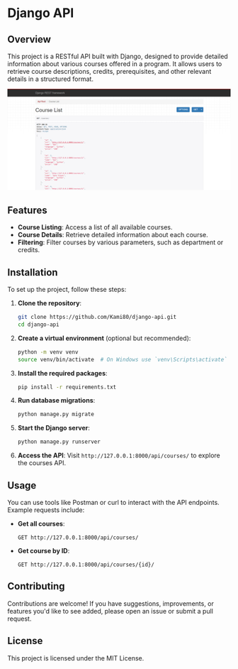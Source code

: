 # Django API

## Overview

This project is a RESTful API built with Django, designed to provide detailed information about various courses offered in a program. It allows users to retrieve course descriptions, credits, prerequisites, and other relevant details in a structured format.

![API](https://github.com/Kami80/django-api/blob/main/api.png)

## Features

- **Course Listing**: Access a list of all available courses.
- **Course Details**: Retrieve detailed information about each course.
- **Filtering**: Filter courses by various parameters, such as department or credits.

## Installation

To set up the project, follow these steps:

1. **Clone the repository**:
   ```bash
   git clone https://github.com/Kami80/django-api.git
   cd django-api
   ```

2. **Create a virtual environment** (optional but recommended):
   ```bash
   python -m venv venv
   source venv/bin/activate  # On Windows use `venv\Scripts\activate`
   ```

3. **Install the required packages**:
   ```bash
   pip install -r requirements.txt
   ```

4. **Run database migrations**:
   ```bash
   python manage.py migrate
   ```

5. **Start the Django server**:
   ```bash
   python manage.py runserver
   ```

6. **Access the API**:
   Visit `http://127.0.0.1:8000/api/courses/` to explore the courses API.

## Usage

You can use tools like Postman or curl to interact with the API endpoints. Example requests include:

- **Get all courses**:
   ```
   GET http://127.0.0.1:8000/api/courses/
   ```

- **Get course by ID**:
   ```
   GET http://127.0.0.1:8000/api/courses/{id}/
   ```

## Contributing

Contributions are welcome! If you have suggestions, improvements, or features you'd like to see added, please open an issue or submit a pull request.

## License

This project is licensed under the MIT License.

